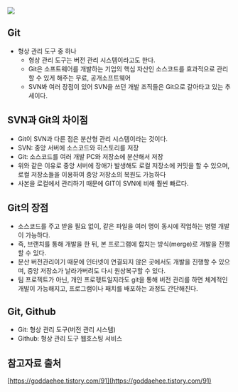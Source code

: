 ![](https://img1.daumcdn.net/thumb/R1280x0/?scode=mtistory2&fname=https%3A%2F%2Ft1.daumcdn.net%2Fcfile%2Ftistory%2F99AF97395AA61E4C0B)

## Git
- 형상 관리 도구 중 하나
    - 형상 관리 도구는 버전 관리 시스템이라고도 한다.
    - Git은 소프트웨어를 개발하는 기업의 핵심 자산인 소스코드를 효과적으로 관리할 수 있게 해주는 무료, 공개소프트웨어
    - SVN봐 여러 장점이 있어 SVN을 쓰던 개발 조직들은 Git으로 갈아타고 있는 추세이다.

## SVN과 Git의 차이점
- Git이 SVN과 다른 점은 분산형 관리 시스템이라는 것이다.
- SVN: 중앙 서버에 소스코드와 히스토리를 저장
- Git: 소스코드를 여러 개발 PC와 저장소에 분산해서 저장
- 위와 같은 이유로 중앙 서버에 장애가 발생해도 로컬 저장소에 커밋을 할 수 있으며, 로컬 저장소들을 이용하여 중앙 저장소의 복원도 가능하다
- 사본을 로컬에서 관리하기 때문에 GIT이 SVN에 비해 훨씬 빠르다.

## Git의 장점
- 소스코드를 주고 받을 필요 없이, 같은 파일을 여러 명이 동시에 작업하는 병렬 개발이 가능하다.
- 즉, 브랜치를 통해 개발을 한 뒤, 본 프로그램에 합치는 방식(merge)로 개발을 진행할 수 있다.
- 분산 버전관리이기 때문에 인터넷이 연결되지 않은 곳에서도 개발을 진행할 수 있으며, 중앙 저장소가 날라가버려도 다시 원상복구할 수 있다.
- 팀 프로젝트가 아닌, 개인 프로젟트일지라도 git을 통해 버전 관리를 하면 체계적인 개발이 가능해지고, 프로그램이나 패치를 배포하는 과정도 간단해진다.

## Git, Github
- Git: 형상 관리 도구(버전 관리 시스템)
- Github: 형상 관리 도구 웹호스팅 서비스

## 참고자료 출처
[https://goddaehee.tistory.com/91](https://goddaehee.tistory.com/91)